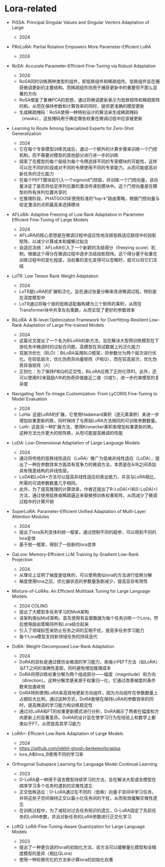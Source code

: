 

# Lora-related

- PiSSA: Principal Singular Values and Singular Vectors Adaptation of Large
  - 2024

- PRoLoRA: Partial Rotation Empowers More Parameter-Efficient LoRA
  - 2024

- RoSA: Accurate Parameter-Efficient Fine-Tuning via Robust Adaptation
  - 2024
  - RoSA同时训练两种类型的组件，即低秩组件和稀疏组件。低秩组件旨在捕获微调更新的主要结构，而稀疏组件则用于捕获更新中的重要但不那么显著的方向
  - RoSA借鉴了鲁棒PCA的思想，通过将微调更新表示为低秩矩阵和稀疏矩阵的和，从而在保持参数和计算效率的同时，提供更准确的模型更新
  - 生成稀疏掩码：RoSA使用一种特别设计的算法来生成稀疏掩码（masks），这些掩码用于确定哪些权重在微调过程中应该被更新

- Learning to Route Among Specialized Experts for Zero-Shot Generalization
  - 2024
  - 它在每个专家模型训练完成后，通过一个额外的计算步骤来训练一个门控机制，而不需要对模型的其他部分进行进一步的训练
  - 探索了在模型的每个层级为每个令牌选择不同的专家模块的可能性，这样可以在不同的阶段或对不同的令牌使用不同的专家能力，从而可能提高对新任务的泛化能力
  - 在每个PEFT模块前引入一个sigmoid门控层，并训练一个门控向量，该向量决定了是否将给定序列位置的激活传递到模块中。这个门控向量是在模型的所有序列位置共享的
  - 在推理阶段，PHATGOOSE使用标准的“top-k”路由策略，根据门控向量与给定激活的点积最高来选择模块

- AFLoRA: Adaptive Freezing of Low Rank Adaptation in Parameter
Efficient Fine-Tuning of Large Models
  - 2024
  - AFLoRA的核心思想是在微调过程中适应性地冻结低秩适应路径中的投影矩阵，以减少计算成本和缓解过拟合
  - 自适应冻结：AFLoRA引入了一个新颖的冻结得分（freezing score）机制，根据这个得分在微调过程中逐步冻结投影矩阵。这个得分基于权重在训练过程中的变化程度，当权重的变化变得可以忽略时，就可以将它们冻结

- LoTR: Low Tensor Rank Weight Adaptation
  - 2024
  - LoTR是LoRA的扩展和泛化，旨在通过张量分解来改进微调过程，特别是在深度模型中
  - LoTR通过将每个层的低秩适配器构建为三个矩阵的乘积，从而在Transformer块中共享左右乘数，从而实现了更好的参数效率

- BiLoRA: A Bi-level Optimization Framework for Overfitting-Resilient
Low-Rank Adaptation of Large Pre-trained Models
  - 2024
  - 这篇论文提出了一个名为BiLoRA的新方法，旨在解决大型预训练模型在下游任务中微调时的过拟合问题，高模型在测试数据上的泛化能力
  - 双层次优化（BLO）：BiLoRA采用BLO框架，将参数分为两个层次进行优化。在较低层次，优化伪奇异向量矩阵（P和Q），而在较高层次，优化伪奇异值矩阵（Λ）
  - 正则化：为了保持P和Q的正交性，BiLoRA应用了正则化项R1。此外，还可以使用R2来鼓励Λ中的伪奇异值接近二值（0或1），进一步约束模型的复杂度

- Navigating Text-To-Image Customization:
From LyCORIS Fine-Tuning to Model Evaluation
  - 2024
  - LoHa: 这是LoRA的扩展，它使用Hadamard乘积（逐元素乘积）来进一步增加权重更新的秩，同时保持了与原始LoRA方法相同的可训练参数数量。
  - LoKr: 这是另一种扩展方法，使用Kronecker乘积来增加权重更新的秩。这种方法允许更大的矩阵秩，从而可能提高微调的性能

- LoDA: Low-Dimensional Adaptation of Large
Language Models
  - 2024
  - 通过将传统的低秩线性适应（LoRA）推广为低维非线性适应（LoDA），提出了一种在参数效率方面具有竞争力的微调方法，本质是在A/B之间添加具有残差结构的非线性层。
  - LoDA和LoDA+方法可以提高非线性适应的表达能力，并且与LoRA相比，所需的可调参数数量几乎相同。
  - 此外，为了提高推理的计算效率，作者还提出了R-LoDA(+)和S-LoDA(+)方法，通过使用低秩或稀疏逼近来替换预训练权重矩阵，从而减少了微调过程中的计算开销

- SuperLoRA: Parameter-Efficient Unified Adaptation of Multi-Layer Attention Modules
  - 2024
  - 提出了lora系列变体的统一框架，通过控制不同的超参，可以得到不同的lora变体
  - 基于统一框架，得到了一些新的lora变体

- GaLore: Memory-Efficient LLM Training by Gradient Low-Rank Projection
  - 2024
  - 从理论上证明了梯度是低秩的，可以使用类似lora的方法进行低秩分解
  - 梯度使用lora之后，优化器状态的参数量急剧减少，提高显存有效性

- Mixture-of-LoRAs: An Efficient Multitask Tuning for Large Language Models
  - 2024 COLING
  - 提出了大模型多任务学习的MoA架构
  - 该架构类似MoE架构，首先使用有监督数据为每个任务训练一个Lora，然后使用路由策略将所有Lora结合起来
  - 引入了领域标签来防止任务之间的互相干扰，提高多任务学习能力
  - 每个Lora模型支持新领域任务的持续迭代

- DoRA: Weight-Decomposed Low-Rank Adaptation
  - 2024
  - DoRA的目标是通过模仿全微调的学习能力，来缩小PEFT方法（如LoRA）与FT之间的准确性差距，同时避免增加推理成本
  - DoRA将预训练权重分解为两个组成部分——幅度（magnitude）和方向（direction）。这种分解灵感来源于权重归一化，它通过改善梯度的条件数来加速收敛
  - DoRA特别使用LoRA来高效地更新方向组件，因为方向组件在参数数量上占据较大比例。通过这种方式，DoRA能够在保持LoRA的参数效率的同时，提高微调的学习能力和训练稳定性
  - 通过对LoRA和FT的权重更新模式进行分析，DoRA揭示了两者在幅度和方向更新上的显著差异。DoRA的设计旨在使学习行为在经验上和数学上都类似于FT，从而提高其学习能力

- LoRA+: Efficient Low Rank Adaptation of Large Models
  - 2024
  - https://github.com/nikhil-ghosh-berkeley/loraplus
  - lora_A和lora_B使用不同的学习率

- Orthogonal Subspace Learning for Language Model Continual Learning
  - 2023
  - O-LoRA是一种用于语言模型持续学习的方法，旨在解决大型语言模型在顺序学习多个任务时遇到的灾难性遗忘
  - 正交低秩适应：O-LoRA通过在不同的（低秩）向量子空间中学习任务，并将这些子空间保持正交以最小化任务间的干扰，从而有效缓解灾难性遗忘
  - 在训练过程中，为了减轻对过去任务知识的遗忘，O-LoRA固定了先前任务的LoRA参数，并且对新任务的LoRA参数进行正交化学习

- LoftQ: LoRA-Fine-Tuning-Aware Quantization for Large Language Models
  - 2023
  - 提出了一种更合适的lora的初始化方法，该方法可以缓解量化模型和全精度模型的差异（相比QLora）
  - 使用一种轮换优化的方法来计算lora的初始化权重